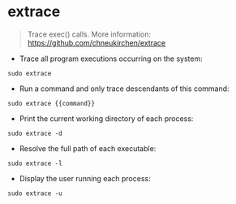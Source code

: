 # extrace

> Trace exec() calls.
> More information: <https://github.com/chneukirchen/extrace>

- Trace all program executions occurring on the system:

`sudo extrace`

- Run a command and only trace descendants of this command:

`sudo extrace {{command}}`

- Print the current working directory of each process:

`sudo extrace -d`

- Resolve the full path of each executable:

`sudo extrace -l`

- Display the user running each process:

`sudo extrace -u`
